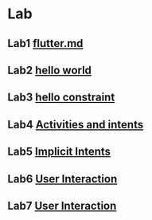 # Lab

## Lab1 [flutter.md](https://github.com/caopeixinnku/IMD_repository/blob/main/flutter.md)

## Lab2 [hello world](https://github.com/caopeixinnku/IMD_repository/commit/03d39f22ffed48bc9dab08434c6e9fc946c4a2be)

## Lab3 [hello constraint](https://github.com/caopeixinnku/IMD_repository/tree/main/lab3)

## Lab4 [Activities and intents](https://github.com/caopeixinnku/IMD_repository/tree/main/lab4)

## Lab5 [Implicit Intents](https://github.com/caopeixinnku/IMD_repository/tree/main/lab5)

## Lab6 [User Interaction](https://github.com/caopeixinnku/IMD_repository/tree/main/lab6)

## Lab7 [User Interaction](https://github.com/caopeixinnku/IMD_repository/tree/main/lab7)
